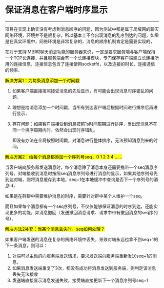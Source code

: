 # 保证消息在客户端时序显示

---

项目在实现上确实没有考虑到消息顺序的问题，因为测试中都是属于局域网的聊天网络环境，环境并不是很复杂，所以基本上不会出现消息的乱序到达的问题，如果是在真实环境中，网络环境是非常复杂的，消息的顺序机制肯定是需要实现的，

在对于支持IM即时聊天消息功能的服务器来说，一定是要求服务端与客户端保持一个TCP长连接，并且服务端会有一个长连接模块，专门保存客户端建立长连接所用的连接信息，连接信息包含了连接使用socketfd，以及连接的时长、连接通信的频率、

<mark>解决方案1：为每条消息添加一个时间戳</mark> 

1. 如果客户端直接按照接受消息的先后显示，有可能会出现消息时序错乱的问题，

2. 理想是给消息添加一个时间戳，当所有到达客户端后根据时间进行排序后再进行显示，

3. 存在问题：如果客户端接受到消息按照1s时间周期进行排序，当出现消息不在同一个排序周期内时，依然会出现时序错乱。

    即没有办法在全局按照时间戳，对消息进行整体排序，无法预知消息到来的时间，

<mark>解决方案2：给每个消息都添加一个序列号seq，0 1 2 3 4 ……</mark> 

当客户端向服务器发送消息时，每个消息除了消息本身还需要携带一个seq消息序列号，对端接收到消息时按照seq消息序列号进行消息的显示，如果其他序列号先到达对端，则将消息缓存到本地，seq+1在本地缓冲中查询是否下一个序列号的消息id，

如果是在群聊中需要维护消息的时序，需要针对群中某个人维护一个seq，

而且如果每个消息都有一个seq序列号，不仅仅能够保证消息的时序到达，还能实现更多的功能，如消息撤回（发送撤回消息请求、请求中带有撤回消息的seq序列号）、

<mark>解决方法2补充：当某个消息丢失时，seq如何处理？</mark> 

如果客户端发送的消息在复杂的网络环境中丢失，导致对端永远也拿不到seq+1的下一条消息，则可以：

1.  对端可以主动的向服务端发送请求，要求发送端向服务端重新发送seq+1的消息，
2. 如果消息发送端重复了3次，都没有成功将消息发送到服务端，则判定该消息丢失无法接收
3. 发送端直接显示消息发送失败，接受端直接更新下一个消息序列号seq+1

